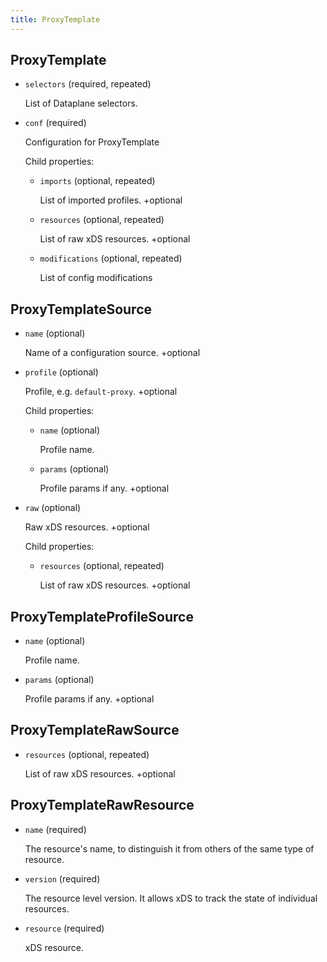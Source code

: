 ```yaml
---
title: ProxyTemplate
---
```

## ProxyTemplate

- `selectors` (required, repeated)

    List of Dataplane selectors.

- `conf` (required)

    Configuration for ProxyTemplate

    Child properties:    
    
    - `imports` (optional, repeated)
    
        List of imported profiles.
        +optional    
    
    - `resources` (optional, repeated)
    
        List of raw xDS resources.
        +optional    
    
    - `modifications` (optional, repeated)
    
        List of config modifications
## ProxyTemplateSource

- `name` (optional)

    Name of a configuration source.
    +optional

- `profile` (optional)

    Profile, e.g. `default-proxy`.
    +optional

    Child properties:    
    
    - `name` (optional)
    
        Profile name.    
    
    - `params` (optional)
    
        Profile params if any.
        +optional

- `raw` (optional)

    Raw xDS resources.
    +optional

    Child properties:    
    
    - `resources` (optional, repeated)
    
        List of raw xDS resources.
        +optional
## ProxyTemplateProfileSource

- `name` (optional)

    Profile name.

- `params` (optional)

    Profile params if any.
    +optional
## ProxyTemplateRawSource

- `resources` (optional, repeated)

    List of raw xDS resources.
    +optional
## ProxyTemplateRawResource

- `name` (required)

    The resource's name, to distinguish it from others of the same type of
    resource.

- `version` (required)

    The resource level version. It allows xDS to track the state of individual
    resources.

- `resource` (required)

    xDS resource.

